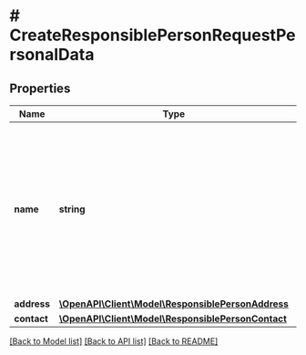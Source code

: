 # # CreateResponsiblePersonRequestPersonalData

## Properties

Name | Type | Description | Notes
------------ | ------------- | ------------- | -------------
**name** | **string** | Name of responsible person. Can&#39;t start or end with whitespace. Can&#39;t contain whitespaces other than space. Can&#39;t contain multiple spaces in a row. | [optional]
**address** | [**\OpenAPI\Client\Model\ResponsiblePersonAddress**](ResponsiblePersonAddress.md) |  | [optional]
**contact** | [**\OpenAPI\Client\Model\ResponsiblePersonContact**](ResponsiblePersonContact.md) |  | [optional]

[[Back to Model list]](../../README.md#models) [[Back to API list]](../../README.md#endpoints) [[Back to README]](../../README.md)
